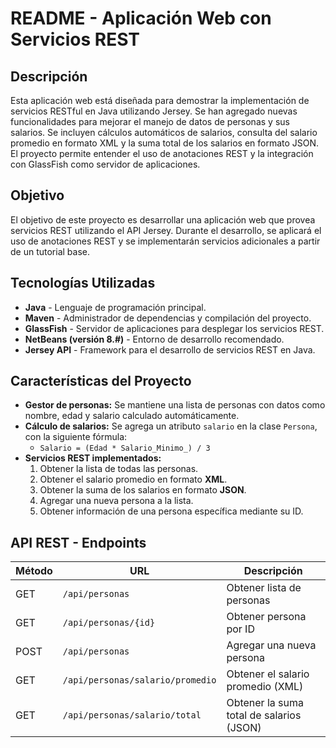 # README - Aplicación Web con Servicios REST

## Descripción 
Esta aplicación web está diseñada para demostrar la implementación de servicios RESTful en Java utilizando Jersey. Se han agregado nuevas funcionalidades para mejorar el manejo de datos de personas y sus salarios. Se incluyen cálculos automáticos de salarios, consulta del salario promedio en formato XML y la suma total de los salarios en formato JSON. El proyecto permite entender el uso de anotaciones REST y la integración con GlassFish como servidor de aplicaciones.

## Objetivo
El objetivo de este proyecto es desarrollar una aplicación web que provea servicios REST utilizando el API Jersey. Durante el desarrollo, se aplicará el uso de anotaciones REST y se implementarán servicios adicionales a partir de un tutorial base.

## Tecnologías Utilizadas
- **Java** - Lenguaje de programación principal.
- **Maven** - Administrador de dependencias y compilación del proyecto.
- **GlassFish** - Servidor de aplicaciones para desplegar los servicios REST.
- **NetBeans (versión 8.#)** - Entorno de desarrollo recomendado.
- **Jersey API** - Framework para el desarrollo de servicios REST en Java.

## Características del Proyecto
- **Gestor de personas:** Se mantiene una lista de personas con datos como nombre, edad y salario calculado automáticamente.
- **Cálculo de salarios:** Se agrega un atributo `salario` en la clase `Persona`, con la siguiente fórmula:
  - `Salario = (Edad * Salario_Minimo_) / 3`
- **Servicios REST implementados:**
  1. Obtener la lista de todas las personas.
  2. Obtener el salario promedio en formato **XML**.
  3. Obtener la suma de los salarios en formato **JSON**.
  4. Agregar una nueva persona a la lista.
  5. Obtener información de una persona específica mediante su ID.

## API REST - Endpoints
| Método | URL                          | Descripción |
|---------|-----------------------------|-------------|
| GET     | `/api/personas`             | Obtener lista de personas |
| GET     | `/api/personas/{id}`        | Obtener persona por ID |
| POST    | `/api/personas`             | Agregar una nueva persona |
| GET     | `/api/personas/salario/promedio` | Obtener el salario promedio (XML) |
| GET     | `/api/personas/salario/total` | Obtener la suma total de salarios (JSON) |
